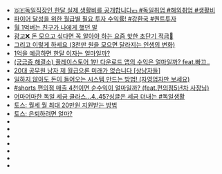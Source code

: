 - [🇩🇪독일직장인 한달 실제 생활비를 공개합니다💶 #독일취업 #해외취업 #생활비](https://youtu.be/UAeKcq6dCWk?si=bXYALcwd7h7RspoW)
- [파이어 달성을 위한 월급별 필요 투자 수익률! #강환국 #퀀트투자](https://youtube.com/shorts/6weto4FxZUE?si=S8wrvYJsmngGnZ5c)
- [월 1억버는 친구가 나에게 했던 말](https://youtube.com/shorts/tUCg-2qOJVY?si=_MCbcqHy95HOy9SO)
- [광고❌ 돈 모으고 싶다면 꼭 알아야 하는 요즘 핫한 초단기 적금💸](https://youtu.be/e3jtSgqxSHo?si=3FcdP_W-JXk7h-p9)
- [그리고 이렇게 하세요 (3천만 원을 모으면 달라지는 인생의 변화)](https://youtu.be/j0ahE4Es9xQ?si=vzUHTUCmA5Vxjd7a)
- [1억을 예금하면 한달 이자는 얼마일까?](https://youtube.com/shorts/mf27g9ZD8EY?si=rUF0C1yId8j69Uvk)
- [(궁금증 해결소) 플레이스토어 1만 다운로드 앱의 수익은 얼마일까? feat.빠끄..](https://youtu.be/xBwGdipJw1w?si=2HJ3GlcUW2R2f1Tv)
- [20대 공무원 남자 제 월급으론 미래가 없습니다 [상남자들]](https://youtu.be/yV0klwAHObM?si=EcR2sJZp2Tgdueum)
- [일하지 않아도 돈이 들어오는 시스템 만드는 방법! (자영업자만 보세요)](https://youtube.com/shorts/iZs4hAT1yko?si=96OJIXDUGI3cGGgg)
- [#shorts 편의점 매출 4천이면 순수익이 얼마일까? (feat.편의점5년차 사장님)](https://youtube.com/shorts/atGVFi9pFWc?si=ZVBj2PKoQpx83Uh3)
- [어마어마한 독일 세금 클라스...4..45?싱글은 세금 더내는 #독일생활](https://youtube.com/shorts/uiO31ruWKmQ?si=UEDn1VFss28xZ-Lz)
- [토스: 월세 월 최대 20만원 지원받는 방법](https://service.toss.im/toss-feed/money-tip/external/article?postId=26281&referrer=share&is_retargeting=True&onelinkclid=1484247c-a0cc-4289-9b69-15383185f5c2&c=conversion_core_performance&pid=referral)
- [토스: 은퇴하려면 얼마?](https://youtube.com/shorts/5ZChfnzlQ0U?si=dT-utYLKbe3uTliK)
- []()
- []()
- []()
- []()
- []()
- []()
- []()